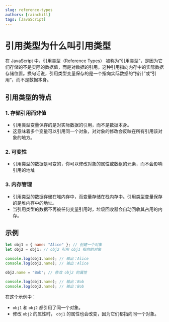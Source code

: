 ```yaml
---
slug: reference-types
authors: [rainchill]
tags: [JavaScript]
---
```


# 引用类型为什么叫引用类型

在 JavaScript 中，引用类型（Reference Types） 被称为“引用类型”，是因为它们存储的不是实际的数据值，而是对数据的引用。这种引用指向内存中的实际数据存储位置。换句话说，引用类型变量保存的是一个指向实际数据的“指针”或“引用”，而不是数据本身。

<!-- truncate -->

## 引用类型的特点

### 1. 存储引用而非值

- 引用类型变量保存的是对实际数据的引用，而不是数据本身。
- 这意味着多个变量可以引用同一个对象，对对象的修改会反映在所有引用该对象的地方。

### 2. 可变性

- 引用类型的数据是可变的，你可以修改对象的属性或数组的元素，而不会影响引用的地址

### 3. 内存管理

- 引用类型的数据存储在堆内存中，而变量存储在栈内存中。引用类型变量保存的是堆内存中的地址。
- 当引用类型的数据不再被任何变量引用时，垃圾回收器会自动回收其占用的内存。

## 示例

```javascript
let obj1 = { name: "Alice" }; // 创建一个对象
let obj2 = obj1; // obj2 引用 obj1 指向的对象

console.log(obj1.name); // 输出：Alice
console.log(obj2.name); // 输出：Alice

obj2.name = "Bob"; // 修改 obj2 的属性

console.log(obj1.name); // 输出：Bob
console.log(obj2.name); // 输出：Bob
```

在这个示例中：

- `obj1` 和 `obj2` 都引用了同一个对象。
- 修改 `obj2` 的属性时， `obj1` 的属性也会改变，因为它们都指向同一个对象。
